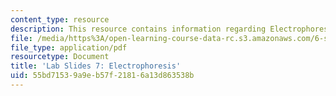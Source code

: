 ```yaml
---
content_type: resource
description: This resource contains information regarding Electrophoresis.
file: /media/https%3A/open-learning-course-data-rc.s3.amazonaws.com/6-s079-nanomaker-spring-2013/55bd71539a9eb57f21816a13d863538b_MIT6_S079S13_lab_slides07.pdf
file_type: application/pdf
resourcetype: Document
title: 'Lab Slides 7: Electrophoresis'
uid: 55bd7153-9a9e-b57f-2181-6a13d863538b
---
```

